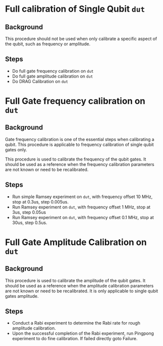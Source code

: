 # Full calibration of Single Qubit `dut`

## Background

This procedure should not be used when only calibrate a specific aspect of the qubit, such as frequency or amplitude.

## Steps

- Do full gate frequency calibration on `dut`
- Do full gate amplitude calibration on `dut`
- Do DRAG Calibration on `dut`

# Full Gate frequency calibration on `dut`

## Background

Gate frequency calibration is one of the essential steps when calibrating a qubit. This procedure is applicable to frequency
calibration of single qubit gates only.

This procedure is used to calibrate the frequency of the qubit gates. It should be used as a reference when the frequency calibration 
parameters are not known or need to be recalibrated.

## Steps

- Run simple Ramsey experiment on `dut`, with frequency offset 10 MHz, stop at 0.3us, step 0.005us.
- Run Ramsey experiment on `dut`, with frequency offset 1 MHz, stop at 3us, step 0.05us
- Run Ramsey experiment on `dut`, with frequency offset 0.1 MHz, stop at 30us, step 0.5us.

# Full Gate Amplitude Calibration on `dut`

## Background

This procedure is used to calibrate the amplitude of the qubit gates. It should be used as a reference when the amplitude calibration parameters are not known or
need to be recalibrated. It is only applicable to single qubit gates amplitude.

## Steps

- Conduct a Rabi experiment to determine the Rabi rate for rough amplitude calibration.
- Upon the successful completion of the Rabi experiment, run Pingpong experiment to do fine calibration. If failed directly goto Failure.